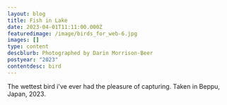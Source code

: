 ```yaml
---
layout: blog
title: Fish in Lake
date: 2023-04-01T11:11:00.000Z
featuredimage: /image/birds_for_web-6.jpg
images: []
type: content
descblurb: Photographed by Darin Morrison-Beer
postyear: "2023"
contentdesc: bird
---
```

The wettest bird i've ever had the pleasure of capturing. Taken in Beppu, Japan, 2023.
